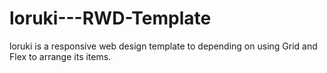 # loruki---RWD-Template
loruki is a responsive web design template to depending on using Grid and Flex to arrange its items.
